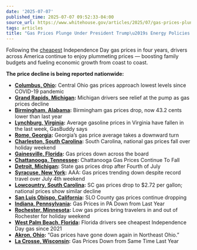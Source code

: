 ```yaml
---
date: '2025-07-07'
published_time: 2025-07-07 09:52:33-04:00
source_url: https://www.whitehouse.gov/articles/2025/07/gas-prices-plunge-under-president-trumps-energy-policies-%f0%9f%93%89/
tags: articles
title: "Gas Prices Plunge Under President Trump\u2019s Energy Policies \U0001F4C9"
---
```

 
Following the
[cheapest](https://www.whitehouse.gov/articles/2025/06/lower-gas-prices-just-in-time-for-summer-holiday-travel/)
Independence Day gas prices in four years, drivers across America
continue to enjoy plummeting prices — boosting family budgets and
fueling economic growth from coast to coast.

**The price decline is being reported nationwide:**

-   [**Columbus,
    Ohio**](https://www.nbc4i.com/news/local-news/columbus/central-ohio-gas-prices-reaching-lowest-levels-since-covid-19-pandemic/)**:**
    Central Ohio gas prices approach lowest levels since COVID-19
    pandemic
-   [**Grand Rapids,
    Michigan**](https://www.wzzm13.com/article/news/local/michigan-gas-prices-fourth-of-july-decline/69-4fdd3d0e-0ca5-479f-89ea-cca2811ab835)**:**
    Michigan drivers see relief at the pump as gas prices decline
-   [**Birmingham,
    Alabama**](https://abc3340.com/news/local/birmingham-gas-prices-drop-now-432-cents-lower-than-last-year)**:**
    Birmingham gas prices drop, now 43.2 cents lower than last year
-   [**Lynchburg,
    Virginia**](https://wjla.com/news/local/average-gasoline-prices-in-virginia-have-fallen-in-the-last-week-gasbuddy-says-july-7-2025)**:**
    Average gasoline prices in Virginia have fallen in the last week,
    GasBuddy says
-   [**Rome,
    Georgia**](https://www.wlaq1410.com/2025/07/07/aaa-georgias-gas-price-average-takes-a-downward-turn/)**:**
    Georgia’s gas price average takes a downward turn
-   [**Charleston, South
    Carolina**](https://www.live5news.com/2025/07/07/south-carolina-national-gas-prices-fall-over-holiday-weekend/)**:**
    South Carolina, national gas prices fall over holiday weekend
-   [**Gainesville,
    Florida**](https://wgtjradio.com/gas-prices-down-across-the-board/)**:**
    Gas prices down across the board
-   [**Chattanooga,
    Tennessee**](https://www.chattanoogapulse.com/local-news/automotive/local-gas-prices-continue-to-fall-dropping-six-cents-a-gallo/)**:**
    Chattanooga Gas Prices Continue To Fall
-   [**Detroit,
    Michigan**](https://www.detroitnews.com/story/news/local/michigan/2025/07/07/state-gas-prices-drop-after-fourth-of-july/84489197007/)**:**
    State gas prices drop after Fourth of July
-   [**Syracuse, New
    York**](https://cnycentral.com/news/local/aaa-gas-prices-trending-down-despite-record-travel-over-july-4th-weekend)**:**
    AAA: Gas prices trending down despite record travel over July 4th
    weekend
-   [**Lowcountry, South
    Carolina**](https://abcnews4.com/news/local/sc-gas-prices-drop-to-272-per-gallon-national-prices-show-similar-decline-wciv-abc-news-4-2025-covid-era-gasoline-prices-international-affairs-hurricane-season)**:**
    SC gas prices drop to $2.72 per gallon; national prices show similar
    decline
-   [**San Luis Obispo,
    California**](https://calcoastnews.com/2025/07/slo-county-gas-prices-continue-dropping-find-lowest-costs/)**:**
    SLO County gas prices continue dropping
-   [**Indiana,
    Pennsylvania**](https://www.wccsradio.com/2025/07/07/gas-prices-in-pa-down-from-last-year/)**:**
    Gas Prices in PA Down from Last Year
-   [**Rochester,
    Minnesota**](https://www.kaaltv.com/news/low-gas-prices-bring-travelers-in-and-out-of-rochester-for-holiday-weekend/)**:**
    Low gas prices bring travelers in and out of Rochester for holiday
    weekend
-   [**West Palm Beach,
    Florida**](https://cbs12.com/news/local/despite-price-hike-florida-drivers-see-cheapest-independence-day-gas-since-2021-gas-prices-cheap-gas-near-me-palm-beach-county-west-palm-beach-gas-station-travel-price-per-gallon-florida-july-7-2025)**:**
    Florida drivers see cheapest Independence Day gas since 2021
-   [**Akron,
    Ohio**](https://www.wkyc.com/article/traffic/gas-prices/gas-prices-down-akron-cleveland-northeast-ohio-gasbuddy/95-f45cb7fd-8033-4683-ad16-19b7d7bf9aef)**:**
    “Gas prices have gone down again in Northeast Ohio.”
-   [**La Crosse,
    Wisconsin**](https://www.news8000.com/news/gas-prices-down-from-same-time-last-year/video_05bd2342-f006-53a7-b8a3-3f345ae89e3d.html)**:**
    Gas Prices Down from Same Time Last Year
